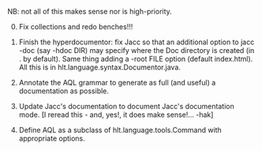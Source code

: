 NB: not all of this makes sense nor is high-priority.


0. Fix collections and redo benches!!!

1. Finish the hyperdocumentor: fix Jacc so that an additional option to
   jacc -doc (say -hdoc DIR) may specify where the <GRM>Doc directory is
   created (in . by default). Same thing adding a -root FILE option
   (default index.html). All this is in hlt.language.syntax.Documentor.java.

2. Annotate the AQL grammar to generate as full (and useful)
   a documentation as possible.

3. Update Jacc's documentation to document Jacc's documentation
   mode. [I reread this - and, yes!, it does make sense!... -hak]

4. Define AQL as a subclass of hlt.language.tools.Command
   with appropriate options.

